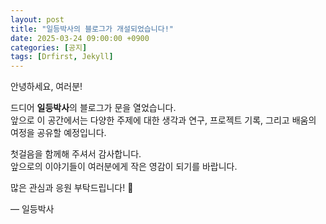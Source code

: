 ```yaml
---
layout: post
title: "일등박사의 블로그가 개설되었습니다!"
date: 2025-03-24 09:00:00 +0900
categories: [공지]
tags: [Drfirst, Jekyll]
---
```


안녕하세요, 여러분!

드디어 **일등박사**의 블로그가 문을 열었습니다.  
앞으로 이 공간에서는 다양한 주제에 대한 생각과 연구, 프로젝트 기록, 그리고 배움의 여정을 공유할 예정입니다.

첫걸음을 함께해 주셔서 감사합니다.  
앞으로의 이야기들이 여러분에게 작은 영감이 되기를 바랍니다.

많은 관심과 응원 부탁드립니다! 🚀

— 일등박사
